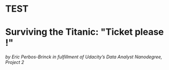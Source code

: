  # TEST
 # Surviving the Titanic: "Ticket please !"
 
_by Eric Perbos-Brinck in fulfillment of Udacity’s Data Analyst Nanodegree, Project 2_
</br>
